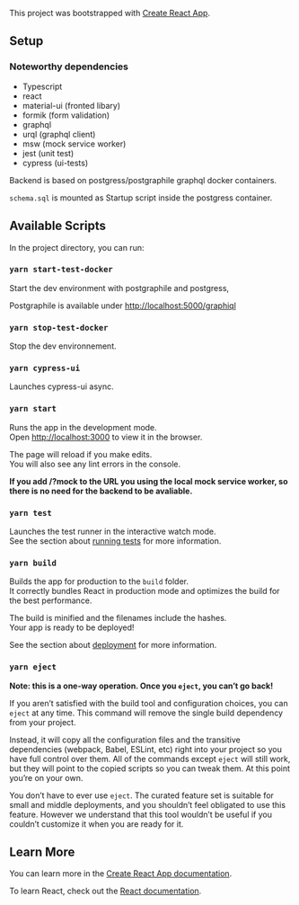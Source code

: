 This project was bootstrapped with [Create React App](https://github.com/facebook/create-react-app).

## Setup

### Noteworthy dependencies

- Typescript
- react
- material-ui (fronted libary)
- formik (form validation)
- graphql
- urql (graphql client)
- msw (mock service worker)
- jest (unit test)
- cypress (ui-tests)

Backend is based on postgress/postgraphile graphql docker containers.

`schema.sql` is mounted as Startup script inside the postgress container.

## Available Scripts

In the project directory, you can run:

### `yarn start-test-docker`

Start the dev environment with postgraphile and postgress,

Postgraphile is available under [http://localhost:5000/graphiql](http://localhost:5000/graphiql)

### `yarn stop-test-docker`

Stop the dev environnement.

### `yarn cypress-ui`

Launches cypress-ui async.

### `yarn start`

Runs the app in the development mode.<br />
Open [http://localhost:3000](http://localhost:3000) to view it in the browser.

The page will reload if you make edits.<br />
You will also see any lint errors in the console.

**If you add /?mock to the URL you using the local mock service worker, so there is no need for the backend to be avaliable.**

### `yarn test`

Launches the test runner in the interactive watch mode.<br />
See the section about [running tests](https://facebook.github.io/create-react-app/docs/running-tests) for more information.

### `yarn build`

Builds the app for production to the `build` folder.<br />
It correctly bundles React in production mode and optimizes the build for the best performance.

The build is minified and the filenames include the hashes.<br />
Your app is ready to be deployed!

See the section about [deployment](https://facebook.github.io/create-react-app/docs/deployment) for more information.

### `yarn eject`

**Note: this is a one-way operation. Once you `eject`, you can’t go back!**

If you aren’t satisfied with the build tool and configuration choices, you can `eject` at any time. This command will remove the single build dependency from your project.

Instead, it will copy all the configuration files and the transitive dependencies (webpack, Babel, ESLint, etc) right into your project so you have full control over them. All of the commands except `eject` will still work, but they will point to the copied scripts so you can tweak them. At this point you’re on your own.

You don’t have to ever use `eject`. The curated feature set is suitable for small and middle deployments, and you shouldn’t feel obligated to use this feature. However we understand that this tool wouldn’t be useful if you couldn’t customize it when you are ready for it.

## Learn More

You can learn more in the [Create React App documentation](https://facebook.github.io/create-react-app/docs/getting-started).

To learn React, check out the [React documentation](https://reactjs.org/).
